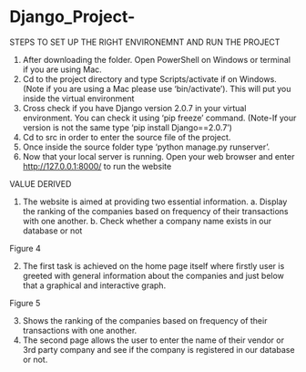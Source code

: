 # Django_Project- 
 
STEPS TO SET UP THE RIGHT ENVIRONEMNT AND RUN THE PROJECT 
 
1. After downloading the folder. Open PowerShell on Windows or terminal if you are 
using Mac.  
2. Cd to the project directory and type Scripts/activate if on Windows. (Note if you are 
using a Mac please use ‘bin/activate’). This will put you inside the virtual 
environment  
3. Cross check if you have Django version 2.0.7 in your virtual environment. You can 
check it using ‘pip freeze’ command. 
(Note-If your version is not the same type ‘pip install Django==2.0.7’)
4. Cd to src in order to enter the source file of the project. 
5. Once inside the source folder type ‘python manage.py runserver’.  
6. Now that your local server is running. Open your web browser and enter 
http://127.0.0.1:8000/ to run the website 


VALUE DERIVED 
1. The website is aimed at providing two essential information. 
a. Display the ranking of the companies based on frequency of their 
transactions with one another. 
b. Check whether a company name exists in our database or not 
 
Figure 4 
 
 
2. The first task is achieved on the home page itself where firstly user is greeted with general 
information about the companies and just below that a graphical and interactive graph. 
 
Figure 5 
  
 
 
3. Shows the ranking of the companies based on frequency of their transactions with 
one another. 
4. The second page allows the user to enter the name of their vendor or 3rd party 
company and see if the company is registered in our database or not.
